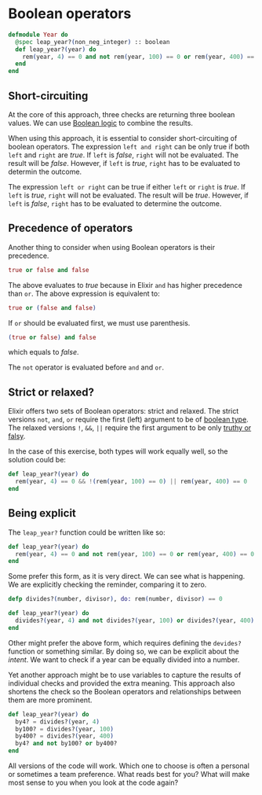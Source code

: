 # Boolean operators

```elixir
defmodule Year do
  @spec leap_year?(non_neg_integer) :: boolean
  def leap_year?(year) do
    rem(year, 4) == 0 and not rem(year, 100) == 0 or rem(year, 400) == 0
  end
end
```

## Short-circuiting

At the core of this approach, three checks are returning three boolean values. 
We can use [Boolean logic](https://en.wikipedia.org/wiki/Boolean_algebra) to combine the results.

When using this approach, it is essential to consider short-circuiting of boolean operators. 
The expression `left and right` can be only true if both `left` and `right` are *true*. 
If `left` is *false*, `right` will not be evaluated. The result will be *false*. 
However, if `left` is *true*, `right` has to be evaluated to determin the outcome.

The expression `left or right` can be true if either `left` or `right` is *true*. 
If `left` is *true*, `right` will not be evaluated. The result will be *true*. 
However, if `left` is *false*, `right` has to be evaluated to determine the outcome.

## Precedence of operators

Another thing to consider when using Boolean operators is their precedence. 
```elixir
true or false and false
```
The above evaluates to *true* because in Elixir `and` has higher precedence than `or`. 
The above expression is equivalent to:
```elixir
true or (false and false)
```
If `or` should be evaluated first, we must use parenthesis. 
```elixir
(true or false) and false
```
which equals to *false*. 

The `not` operator is evaluated before `and` and `or`. 

## Strict or relaxed?

Elixir offers two sets of Boolean operators: strict and relaxed. 
The strict versions `not`, `and`, `or` require the first (left) argument to be of [boolean type][hexdocs-booleans].
The relaxed versions `!`, `&&`, `||` require the first argument to be only [truthy or falsy][hexdocs-truthy].

In the case of this exercise, both types will work equally well, so the solution could be:
```elixir
def leap_year?(year) do
  rem(year, 4) == 0 && !(rem(year, 100) == 0) || rem(year, 400) == 0
end
```

## Being explicit

The `leap_year?` function could be written like so:
```elixir
def leap_year?(year) do
  rem(year, 4) == 0 and not rem(year, 100) == 0 or rem(year, 400) == 0
end
```

Some prefer this form, as it is very direct. We can see what is happening. 
We are explicitly checking the reminder, comparing it to zero. 

```elixir
defp divides?(number, divisor), do: rem(number, divisor) == 0

def leap_year?(year) do
  divides?(year, 4) and not divides?(year, 100) or divides?(year, 400)
end
```

Other might prefer the above form, which requires defining the `devides?` function or something similar. 
By doing so, we can be explicit about the *intent*. 
We want to check if a year can be equally divided into a number. 

Yet another approach might be to use variables to capture the results of individual checks and provided the extra meaning.
This approach also shortens the check so the Boolean operators and relationships between them are more prominent. 

```elixir
def leap_year?(year) do
  by4? = divides?(year, 4)
  by100? = divides?(year, 100)
  by400? = divides?(year, 400)
  by4? and not by100? or by400?
end
```

All versions of the code will work. Which one to choose is often a personal or sometimes a team preference. What reads best for you? What will make most sense to you when you look at the code again? 

[hexdocs-booleans]: https://hexdocs.pm/elixir/basic-types.html#booleans-and-nil
[hexdocs-truthy]: https://hexdocs.pm/elixir/Kernel.html#module-truthy-and-falsy-values
[exercism-booleans]: https://exercism.org/tracks/elixir/concepts/booleans
